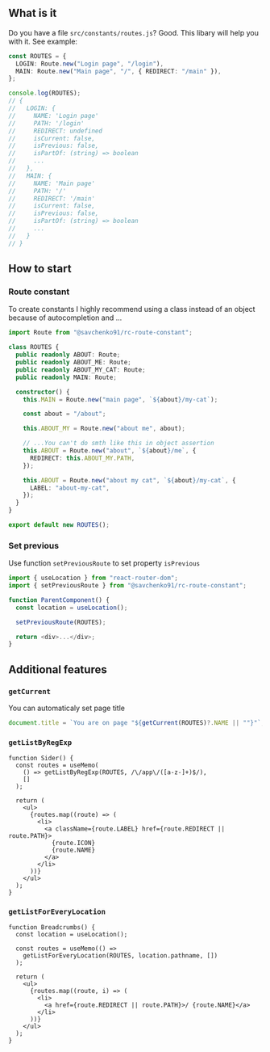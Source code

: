 ## What is it

Do you have a file `src/constants/routes.js`? Good. This libary will help you with it. See example:

```ts
const ROUTES = {
  LOGIN: Route.new("Login page", "/login"),
  MAIN: Route.new("Main page", "/", { REDIRECT: "/main" }),
};

console.log(ROUTES);
// {
//   LOGIN: {
//     NAME: 'Login page'
//     PATH: '/login'
//     REDIRECT: undefined
//     isCurrent: false,
//     isPrevious: false,
//     isPartOf: (string) => boolean
//     ...
//   },
//   MAIN: {
//     NAME: 'Main page'
//     PATH: '/'
//     REDIRECT: '/main'
//     isCurrent: false,
//     isPrevious: false,
//     isPartOf: (string) => boolean
//     ...
//   }
// }
```

## How to start

### Route constant

To create constants I highly recommend using a class instead of an object because of autocompletion and ...

```ts
import Route from "@savchenko91/rc-route-constant";

class ROUTES {
  public readonly ABOUT: Route;
  public readonly ABOUT_ME: Route;
  public readonly ABOUT_MY_CAT: Route;
  public readonly MAIN: Route;

  constructor() {
    this.MAIN = Route.new("main page", `${about}/my-cat`);

    const about = "/about";

    this.ABOUT_MY = Route.new("about me", about);

    // ...You can't do smth like this in object assertion
    this.ABOUT = Route.new("about", `${about}/me`, {
      REDIRECT: this.ABOUT_MY.PATH,
    });

    this.ABOUT = Route.new("about my cat", `${about}/my-cat`, {
      LABEL: "about-my-cat",
    });
  }
}

export default new ROUTES();
```

### Set previous

Use function `setPreviousRoute` to set property `isPrevious`

```ts
import { useLocation } from "react-router-dom";
import { setPreviousRoute } from "@savchenko91/rc-route-constant";

function ParentComponent() {
  const location = useLocation();

  setPreviousRoute(ROUTES);

  return <div>...</div>;
}
```

## Additional features

### `getCurrent`

You can automaticaly set page title

```ts
document.title = `You are on page "${getСurrent(ROUTES)?.NAME || ""}"`;
```

### `getListByRegExp`

```tsx
function Sider() {
  const routes = useMemo(
    () => getListByRegExp(ROUTES, /\/app\/([a-z-]+)$/),
    []
  );

  return (
    <ul>
      {routes.map((route) => (
        <li>
          <a className={route.LABEL} href={route.REDIRECT || route.PATH}>
            {route.ICON}
            {route.NAME}
          </a>
        </li>
      ))}
    </ul>
  );
}
```

### `getListForEveryLocation`

```tsx
function Breadcrumbs() {
  const location = useLocation();

  const routes = useMemo(() =>
    getListForEveryLocation(ROUTES, location.pathname, [])
  );

  return (
    <ul>
      {routes.map((route, i) => (
        <li>
          <a href={route.REDIRECT || route.PATH}>/ {route.NAME}</a>
        </li>
      ))}
    </ul>
  );
}
```
